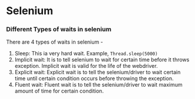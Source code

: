 # Selenium

### Different Types of waits in selenium

There are 4 types of waits in selenium -

1. Sleep: This ia very hard wait. Example, `Thread.sleep(5000)`
2. Implicit wait: It is to tell selenium to wait for certain time before it throws exception. 
   Implicit wait is valid for the life of the webdriver.
3. Explicit wait: Explicit wait is to tell the selenium/driver to wait certain time
   until certain condition occurs before throwing the exception.
4. Fluent wait: Fluent wait is to tell the selenium/driver to wait maximum amount of time for certain condition.


